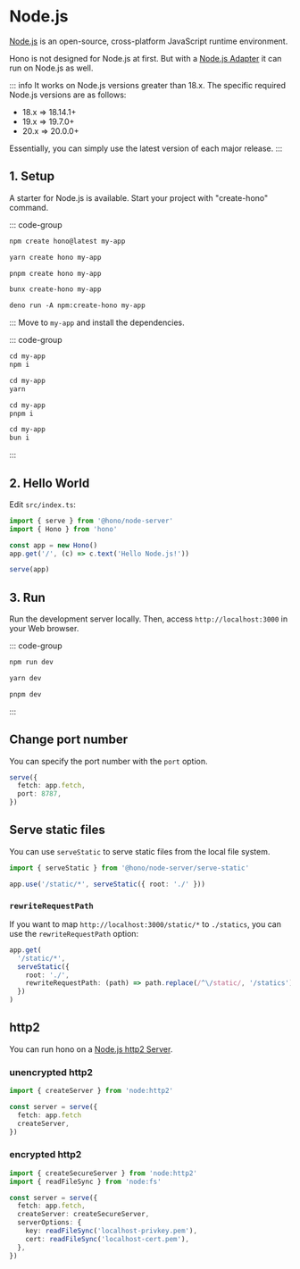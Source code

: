 # Node.js

[Node.js](https://nodejs.org/) is an open-source, cross-platform JavaScript runtime environment.

Hono is not designed for Node.js at first.
But with a [Node.js Adapter](https://github.com/honojs/node-server) it can run on Node.js as well.

::: info
It works on Node.js versions greater than 18.x. The specific required Node.js versions are as follows:

- 18.x => 18.14.1+
- 19.x => 19.7.0+
- 20.x => 20.0.0+

Essentially, you can simply use the latest version of each major release.
:::

## 1. Setup

A starter for Node.js is available.
Start your project with "create-hono" command.

::: code-group

```txt [npm]
npm create hono@latest my-app
```

```txt [yarn]
yarn create hono my-app
```

```txt [pnpm]
pnpm create hono my-app
```

```txt [bun]
bunx create-hono my-app
```

```txt [deno]
deno run -A npm:create-hono my-app
```

:::
Move to `my-app` and install the dependencies.

::: code-group

```txt [npm]
cd my-app
npm i
```

```txt [yarn]
cd my-app
yarn
```

```txt [pnpm]
cd my-app
pnpm i
```

```txt [bun]
cd my-app
bun i
```

:::

## 2. Hello World

Edit `src/index.ts`:

```ts
import { serve } from '@hono/node-server'
import { Hono } from 'hono'

const app = new Hono()
app.get('/', (c) => c.text('Hello Node.js!'))

serve(app)
```

## 3. Run

Run the development server locally. Then, access `http://localhost:3000` in your Web browser.

::: code-group

```txt [npm]
npm run dev
```

```txt [yarn]
yarn dev
```

```txt [pnpm]
pnpm dev
```

:::

## Change port number

You can specify the port number with the `port` option.

```ts
serve({
  fetch: app.fetch,
  port: 8787,
})
```

## Serve static files

You can use `serveStatic` to serve static files from the local file system.

```ts
import { serveStatic } from '@hono/node-server/serve-static'

app.use('/static/*', serveStatic({ root: './' }))
```

### `rewriteRequestPath`

If you want to map `http://localhost:3000/static/*` to `./statics`, you can use the `rewriteRequestPath` option:

```ts
app.get(
  '/static/*',
  serveStatic({
    root: './',
    rewriteRequestPath: (path) => path.replace(/^\/static/, '/statics'),
  })
)
```

## http2

You can run hono on a [Node.js http2 Server](https://nodejs.org/api/http2.html).

### unencrypted http2

```ts
import { createServer } from 'node:http2'

const server = serve({
  fetch: app.fetch
  createServer,
})
```

### encrypted http2

```ts
import { createSecureServer } from 'node:http2'
import { readFileSync } from 'node:fs'

const server = serve({
  fetch: app.fetch,
  createServer: createSecureServer,
  serverOptions: {
    key: readFileSync('localhost-privkey.pem'),
    cert: readFileSync('localhost-cert.pem'),
  },
})
```
